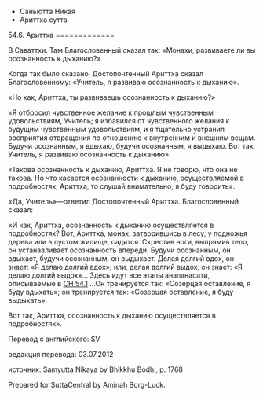 









* Саньютта Никая
* Ариттха сутта


54\.6\. Ариттха
\=\=\=\=\=\=\=\=\=\=\=\=\=



В Саваттхи\. Там Благословенный сказал так: «Монахи, развиваете ли вы осознанность к дыханию?»


Когда так было сказано, Достопочтенный Ариттха сказал Благословенному: «Учитель, я развиваю осознанность к дыханию»\.


«Но как, Ариттха, ты развиваешь осознанность к дыханию?»


«Я отбросил чувственное желание к прошлым чувственным удовольствиям, Учитель; я избавился от чувственного желания к будущим чувственным удовольствиям, и я тщательно устранил восприятия отвращения по отношению к внутренним и внешним вещам\. Будучи осознанным, я вдыхаю, будучи осознанным, я выдыхаю\. Вот так, Учитель, я развиваю осознанность к дыханию»\.


«Такова осознанность к дыханию, Ариттха\. Я не говорю, что она не такова\. Но что касается осознанности к дыханию, осуществляемой в подробностях, Ариттха, то слушай внимательно, я буду говорить»\.


«Да, Учитель»—ответил Достопочтенный Ариттха\. Благословенный сказал:


«И как, Ариттха, осознанность к дыханию осуществляется в подробностях? Вот, Ариттха, монах, затворившись в лесу, у подножья дерева или в пустом жилище, садится\. Скрестив ноги, выпрямив тело, он устанавливает осознанность впереди\. Будучи осознанным, он вдыхает, будучи осознанным, он выдыхает\. Делая долгий вдох, он знает: «Я делаю долгий вдох»; или, делая долгий выдох, он знает: «Я делаю долгий выдох»… Здесь идут все этапы анапанасати, описываемые в [СН 54\.1](/sn54\.1/ru/sv) …Он тренируется так: «Созерцая оставление, я буду вдыхать»; он тренируется так: «Созерцая оставление, я буду выдыхать»\.


Вот так, Ариттха, осознанность к дыханию осуществляется в подробностях»\.



Перевод с английского: SV


редакция перевода: 03\.07\.2012


источник: Samyutta Nikaya by Bhikkhu Bodhi, p\. 1768


Prepared for SuttaCentral by Aminah Borg\-Luck\.






